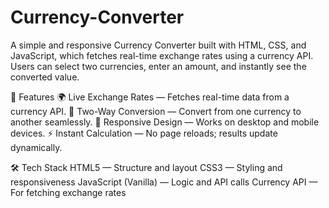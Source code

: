 # Currency-Converter
A simple and responsive Currency Converter built with HTML, CSS, and JavaScript, which fetches real-time exchange rates using a currency API. Users can select two currencies, enter an amount, and instantly see the converted value.


🚀 Features
🌍 Live Exchange Rates — Fetches real-time data from a currency API.
🔄 Two-Way Conversion — Convert from one currency to another seamlessly.
🎨 Responsive Design — Works on desktop and mobile devices.
⚡ Instant Calculation — No page reloads; results update dynamically.

🛠 Tech Stack
HTML5 — Structure and layout
CSS3 — Styling and responsiveness
JavaScript (Vanilla) — Logic and API calls
Currency API — For fetching exchange rates
